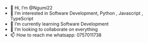 - 👋 Hi, I’m @Ngumi22
- 👀 I’m interested in Software Development, Python , Javascript , TypeScript
- 🌱 I’m currently learning Software Development
- 💞️ I’m looking to collaborate on everything
- 📫 How to reach me whatsapp: 0757011738

<!---
Ngumi22/Ngumi22 is a ✨ special ✨ repository because its `README.md` (this file) appears on your GitHub profile.
You can click the Preview link to take a look at your changes.
--->
